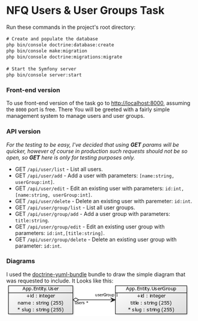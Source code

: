 # NFQ Users & User Groups Task

Run these commands in the project's root directory:

```
# Create and populate the database
php bin/console doctrine:database:create
php bin/console make:migration
php bin/console doctrine:migrations:migrate

# Start the Symfony server
php bin/console server:start
```

### Front-end version

To use front-end version of the task go to [http://localhost:8000](http://localhost:8000), assuming the `8000` port is free.
There You will be greeted with a fairly simple management system to manage users and user groups.


### API version

*For the testing to be easy, I've decided that using **GET** params will be quicker, however of course in production such requests should not be so open, so **GET** here is only for testing purposes only.*

* GET `/api/user/list` - List all users.
* GET `/api/user/add` - Add a user with parameters: `[name:string, userGroup:int]`.
* GET `/api/user/edit` - Edit an existing user with parameters: `id:int,[name:string, userGroup:int]`.
* GET `/api/user/delete` - Delete an existing user with paremeter: `id:int`.
* GET `/api/user/group/list` - List all user groups.
* GET `/api/user/group/add` - Add a user group with parameters: `title:string`.
* GET `/api/user/group/edit` - Edit an existing user group with parameters: `id:int,[title:string]`.
* GET `/api/user/group/delete` - Delete an existing user group with parameter: `id:int`.

### Diagrams

I used the [doctrine-yuml-bundle](https://github.com/Nono1971/doctrine-yuml-bundle) bundle to draw the simple diagram that was requested to include.
It Looks like this:
![diagram](yuml-mapping.png)

